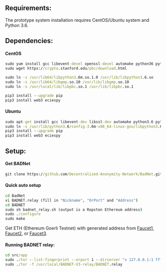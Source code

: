 ## Requirements:
The prototype system installation requires CentOS/Ubuntu system and Python 3.6.

## Dependencies:
#### CentOS
```bat
sudo yum install gcc libevent-devel openssl-devel automake python36 python36-devel gmp-devel flex bison -y
sudo wget https://crypto.stanford.edu/pbc/download.html

sudo ln -s /usr/lib64/libpython3.6m.so.1.0 /usr/lib/libpython3.6.so
sudo ln -s /usr/lib64/libgmp.so.10 /usr/lib/libgmp.so.10
sudo ln -s /usr/local/lib/libpbc.so.1 /usr/lib/libpbc.so.1

pip3 install --upgrade pip
pip3 install web3 eciespy
```
#### Ubuntu
```bat
sudo apt-get install gcc libevent-dev libssl-dev automake python3.6 python3.6-dev -y
sudo ln -s /usr/lib/python3.6/config-3.6m-x86_64-linux-gnu/libpython3.6.so /usr/lib/libpython3.6.so
pip3 install --upgrade pip
pip3 install web3 eciespy
```

## Setup:
#### Get BADNet
```bat
git clone https://github.com/Decentralized-Anonymity-Network/BadNet.git
```

#### Quick auto setup
```bat
cd BadNet
vi BADNET.relay (fill in "Nickname", "OrPort" and "Address")
cd BADNET
sudo sh badnet_relay.sh (output is a Ropsten Ethereum address)
sudo ./configure
sudo make
```

Get ETH (Ethereum Goerli Testnet) with generated address from 
[Faucet1](https://ethdrop.dev/), [Faucet2](https://www.allthatnode.com/faucet/ethereum.dsrv), or [Faucet3](https://goerli-faucet.pk910.de/).

#### Running BADNET relay:
```bat
cd src/app
sudo ./tor --list-fingerprint --orport 1 --dirserver "x 127.0.0.1:1 ffffffffffffffffffffffffffffffffffffffff" --datadirectory /usr/local/BADNET-V3-relay/lib/
sudo ./tor -f /usr/local/BADNET-V3-relay/BADNET.relay
```
